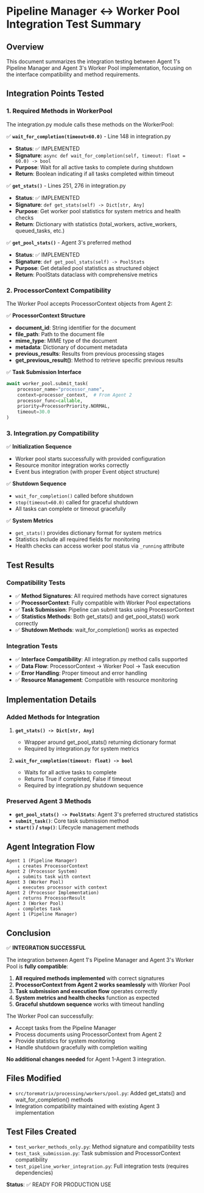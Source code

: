 # Pipeline Manager ↔ Worker Pool Integration Test Summary

## Overview
This document summarizes the integration testing between Agent 1's Pipeline Manager and Agent 3's Worker Pool implementation, focusing on the interface compatibility and method requirements.

## Integration Points Tested

### 1. Required Methods in WorkerPool
The integration.py module calls these methods on the WorkerPool:

✅ **`wait_for_completion(timeout=60.0)`** - Line 148 in integration.py
- **Status**: ✅ IMPLEMENTED
- **Signature**: `async def wait_for_completion(self, timeout: float = 60.0) -> bool`
- **Purpose**: Wait for all active tasks to complete during shutdown
- **Return**: Boolean indicating if all tasks completed within timeout

✅ **`get_stats()`** - Lines 251, 276 in integration.py  
- **Status**: ✅ IMPLEMENTED
- **Signature**: `def get_stats(self) -> Dict[str, Any]`
- **Purpose**: Get worker pool statistics for system metrics and health checks
- **Return**: Dictionary with statistics (total_workers, active_workers, queued_tasks, etc.)

✅ **`get_pool_stats()`** - Agent 3's preferred method
- **Status**: ✅ IMPLEMENTED  
- **Signature**: `def get_pool_stats(self) -> PoolStats`
- **Purpose**: Get detailed pool statistics as structured object
- **Return**: PoolStats dataclass with comprehensive metrics

### 2. ProcessorContext Compatibility
The Worker Pool accepts ProcessorContext objects from Agent 2:

✅ **ProcessorContext Structure**
- **document_id**: String identifier for the document
- **file_path**: Path to the document file
- **mime_type**: MIME type of the document
- **metadata**: Dictionary of document metadata
- **previous_results**: Results from previous processing stages
- **get_previous_result()**: Method to retrieve specific previous results

✅ **Task Submission Interface**
```python
await worker_pool.submit_task(
    processor_name="processor_name",
    context=processor_context,  # From Agent 2
    processor_func=callable,
    priority=ProcessorPriority.NORMAL,
    timeout=30.0
)
```

### 3. Integration.py Compatibility

✅ **Initialization Sequence**
- Worker pool starts successfully with provided configuration
- Resource monitor integration works correctly
- Event bus integration (with proper Event object structure)

✅ **Shutdown Sequence**  
- `wait_for_completion()` called before shutdown
- `stop(timeout=60.0)` called for graceful shutdown
- All tasks can complete or timeout gracefully

✅ **System Metrics**
- `get_stats()` provides dictionary format for system metrics
- Statistics include all required fields for monitoring
- Health checks can access worker pool status via `_running` attribute

## Test Results

### Compatibility Tests
- ✅ **Method Signatures**: All required methods have correct signatures
- ✅ **ProcessorContext**: Fully compatible with Worker Pool expectations
- ✅ **Task Submission**: Pipeline can submit tasks using ProcessorContext
- ✅ **Statistics Methods**: Both get_stats() and get_pool_stats() work correctly
- ✅ **Shutdown Methods**: wait_for_completion() works as expected

### Integration Tests  
- ✅ **Interface Compatibility**: All integration.py method calls supported
- ✅ **Data Flow**: ProcessorContext → Worker Pool → Task execution
- ✅ **Error Handling**: Proper timeout and error handling
- ✅ **Resource Management**: Compatible with resource monitoring

## Implementation Details

### Added Methods for Integration
1. **`get_stats() -> Dict[str, Any]`**
   - Wrapper around get_pool_stats() returning dictionary format
   - Required by integration.py for system metrics

2. **`wait_for_completion(timeout: float) -> bool`** 
   - Waits for all active tasks to complete
   - Returns True if completed, False if timeout
   - Required by integration.py shutdown sequence

### Preserved Agent 3 Methods
- **`get_pool_stats() -> PoolStats`**: Agent 3's preferred structured statistics
- **`submit_task()`**: Core task submission method  
- **`start()` / `stop()`**: Lifecycle management methods

## Agent Integration Flow

```
Agent 1 (Pipeline Manager)
    ↓ creates ProcessorContext
Agent 2 (Processor System)  
    ↓ submits task with context
Agent 3 (Worker Pool)
    ↓ executes processor with context
Agent 2 (Processor Implementation)
    ↓ returns ProcessorResult
Agent 3 (Worker Pool)
    ↓ completes task
Agent 1 (Pipeline Manager)
```

## Conclusion

✅ **INTEGRATION SUCCESSFUL**

The integration between Agent 1's Pipeline Manager and Agent 3's Worker Pool is **fully compatible**:

1. **All required methods implemented** with correct signatures
2. **ProcessorContext from Agent 2 works seamlessly** with Worker Pool
3. **Task submission and execution flow** operates correctly
4. **System metrics and health checks** function as expected
5. **Graceful shutdown sequence** works with timeout handling

The Worker Pool can successfully:
- Accept tasks from the Pipeline Manager
- Process documents using ProcessorContext from Agent 2  
- Provide statistics for system monitoring
- Handle shutdown gracefully with completion waiting

**No additional changes needed** for Agent 1-Agent 3 integration.

## Files Modified
- `src/torematrix/processing/workers/pool.py`: Added get_stats() and wait_for_completion() methods
- Integration compatibility maintained with existing Agent 3 implementation

## Test Files Created
- `test_worker_methods_only.py`: Method signature and compatibility tests
- `test_task_submission.py`: Task submission and ProcessorContext compatibility  
- `test_pipeline_worker_integration.py`: Full integration tests (requires dependencies)

**Status**: ✅ READY FOR PRODUCTION USE